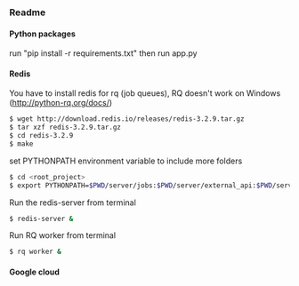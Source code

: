 ### Readme

#### Python packages
run "pip install -r requirements.txt" 
then run app.py

#### Redis
You have to install redis for rq (job queues),
RQ doesn't work on Windows (http://python-rq.org/docs/)

```bash
$ wget http://download.redis.io/releases/redis-3.2.9.tar.gz
$ tar xzf redis-3.2.9.tar.gz
$ cd redis-3.2.9
$ make
```

set PYTHONPATH environment variable to include more folders
```bash
$ cd <root_project>
$ export PYTHONPATH=$PWD/server/jobs:$PWD/server/external_api:$PWD/server/resources:$PWD/server
```

Run the redis-server from terminal
```bash
$ redis-server &
```

Run RQ worker from terminal
```bash
$ rq worker &
```

#### Google cloud
